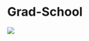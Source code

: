 # Grad-School
<img src="https://github-readme-stats.vercel.app/api/top-langs/?username=jjlee93&layout=compact"><br><br>
